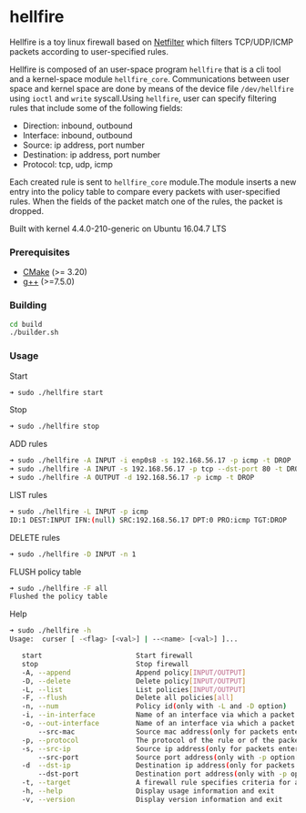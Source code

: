 # hellfire
Hellfire is a toy linux firewall based on [Netfilter](https://www.netfilter.org "The netfilter.org project") which filters TCP/UDP/ICMP packets according to user-specified rules.

Hellfire is composed of an user-space program `hellfire` that is a cli tool and a kernel-space module
`hellfire_core`. Communications between user space and kernel space are done by means of
the device file `/dev/hellfire` using `ioctl` and `write` syscall.Using `hellfire`, user can specify filtering rules
that include some of the following fields:
+ Direction: inbound, outbound
+ Interface: inbound, outbound
+ Source: ip address, port number
+ Destination: ip address, port number
+ Protocol: tcp, udp, icmp

Each created rule is sent to `hellfire_core` module.The module inserts a new entry
into the policy table to compare every packets with user-specified rules. 
When the fields of the packet match one of the rules, the packet is dropped.

Built with kernel 4.4.0-210-generic on Ubuntu 16.04.7 LTS
### Prerequisites
+ [CMake](http://www.cmake.org "CMake project page") (>= 3.20)
+ [g++](https://gcc.gnu.org "GCC, the GNU Compiler Collection") (>=7.5.0)

### Building
```bash
cd build
./builder.sh
```

### Usage
Start
```bash
➜ sudo ./hellfire start
```
Stop
```bash
➜ sudo ./hellfire stop
```
ADD rules
```bash
➜ sudo ./hellfire -A INPUT -i enp0s8 -s 192.168.56.17 -p icmp -t DROP
➜ sudo ./hellfire -A INPUT -s 192.168.56.17 -p tcp --dst-port 80 -t DROP
➜ sudo ./hellfire -A OUTPUT -d 192.168.56.17 -p icmp -t DROP
```
LIST rules
```bash
➜ sudo ./hellfire -L INPUT -p icmp
ID:1 DEST:INPUT IFN:(null) SRC:192.168.56.17 DPT:0 PRO:icmp TGT:DROP
```
DELETE rules
```bash
➜ sudo ./hellfire -D INPUT -n 1
```
FLUSH policy table
```bash
➜ sudo ./hellfire -F all
Flushed the policy table
```
Help
```bash
➜ sudo ./hellfire -h
Usage:  curser [ -<flag> [<val>] | --<name> [<val>] ]...

   start                       Start firewall
   stop                        Stop firewall
   -A, --append                Append policy[INPUT/OUTPUT]
   -D, --delete                Delete policy[INPUT/OUTPUT]
   -L, --list                  List policies[INPUT/OUTPUT]
   -F, --flush                 Delete all policies[all]
   -n, --num                   Policy id(only with -L and -D option)
   -i, --in-interface          Name of an interface via which a packet was received (only for packets entering the INPUT)
   -o, --out-interface         Name of an interface via which a packet is going to be sent (only for packets entering OUTPUT)
       --src-mac               Source mac address(only for packets entering the INPUT)
   -p, --protocol              The protocol of the rule or of the packet to check
   -s, --src-ip                Source ip address(only for packets entering the INPUT)
       --src-port              Source port address(only with -p option[TCP/UDP])
   -d  --dst-ip                Destination ip address(only for packets entering OUTPUT)
       --dst-port              Destination port address(only with -p option[TCP/UDP])
   -t, --target                A firewall rule specifies criteria for a packet[ACCEPT/DROP]
   -h, --help                  Display usage information and exit
   -v, --version               Display version information and exit
```
